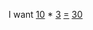 I want [10](- "#number1") * [3](- "#number2")
[=](- "#result=multiply(#number1,#number2)") 
[30](- "?=#result")

